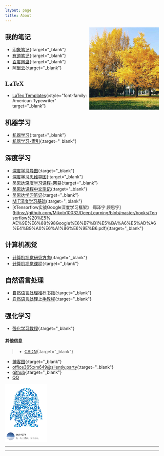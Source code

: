 ```yaml
---
layout: page
title: About
---
```


<a><img src="/res/icon.jpeg" width="228" height="270" align="right"></a>

## <a style="font-family: American Typewriter"><b> 我的笔记 </b></a>
 - [印象笔记](https://app.yinxiang.com/Home.action?login=true#ses=4&sh=2&sds=2&){:target="_blank"}
 - [有道笔记](https://note.youdao.com/web/#/file/recent/note/){:target="_blank"}
 - [百度网盘](https://pan.baidu.com/disk/home#/all?path=%2F&vmode=list?){:target="_blank"}
 -  [阿里云](https://dc.console.aliyun.com/next/index?spm=5176.12818093.my.ddomain.488716d06WVBPq#/domain/list/all-domain){:target="_blank"}


## <a style="font-family: American Typewriter"><b> LaTeX </b></a>
- [LaTex Templates](http://www.latextemplates.com/){:style="font-family: American Typewriter" target="_blank"}


## <a style="font-family: American Typewriter"><b> 机器学习</b></a>
- [机器学习](http://www.tensorinfinity.com/paper_18.html){:target="_blank"}
- [机器学习-索引](https://github.com/Mikoto10032/DeepLearning#Python%E5%8F%AF%E8%A7%86%E5%8C%96){:target="_blank"}


## <a style="font-family: American Typewriter"><b> 深度学习</b></a>
- [深度学习导图](http://www.tensorinfinity.com/paper_158.html){:target="_blank"}
- [深度学习思维导图](https://github.com/dformoso/deeplearning-mindmap){:target="_blank"}
- [吴恩达深度学习课程-网易](https://mooc.study.163.com/university/deeplearning_ai#/c){:target="_blank"}
- [吴恩达课程中文笔记](https://kivy-cn.github.io/Stanford-CS-229-CN/#/){:target="_blank"}
- [吴恩达学习笔记](http://www.ai-start.com/dl2017/){:target="_blank"}
- [MIT深度学习基础](https://deeplearning.mit.edu/){:target="_blank"}
- [《Tensorflow实战Google深度学习框架》 郑泽宇 顾思宇](https://github.com/Mikoto10032/DeepLearning/blob/master/books/Tensorflow%20%E5% AE%9E%E6%88%98Google%E6%B7%B1%E5%BA%A6%E5%AD%A6%E4%B9%A0%E6%A1%86%E6%9E%B6.pdf){:target="_blank"}

## <a style="font-family: American Typewriter"><b> 计算机视觉</b></a>
- [计算机视觉研究方向](https://mp.weixin.qq.com/s/WNkzfvYtEO5zJoe_-yAPow){:target="_blank"}
- [计算机视觉课程](https://zhuanlan.zhihu.com/p/21930884){:target="_blank"}



## <a style="font-family: American Typewriter"><b> 自然语言处理</b></a>
- [自然语言处理推荐书籍](https://zhuanlan.zhihu.com/p/58874484){:target="_blank"}
- [自然语言处理上手教程](https://github.com/FudanNLP/nlp-beginner){:target="_blank"}


## <a style="font-family: American Typewriter"><b> 强化学习</b></a>
- [强化学习教程](http://web.stanford.edu/class/cs234/index.html){:target="_blank"}



#### <a style="font-family: American Typewriter"><b> 其他信息 </b></a>
> - [CSDN](http://blog.csdn.net/wgj13718925364){:target="_blank"}
 - [博客园](http://www.cnblogs.com/wangguangjie/){:target="_blank"}
 - [office365:xm649@silently.party](https://www.office.com/1/?auth=2&home=1&from=ShellLogo){:target="_blank"}
 - [github](https://github.com/wangguangjie){:target="_blank"}
 - [QQ]()
 <img src="/res/QQ.png" class="qq-picture" width="138" align="center">

  -----------------
  --------------------





